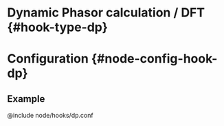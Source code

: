 # Dynamic Phasor calculation / DFT {#hook-type-dp}

# Configuration {#node-config-hook-dp}

## Example

@include node/hooks/dp.conf

